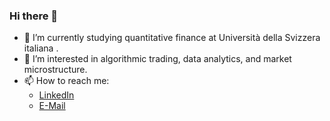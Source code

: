 ### Hi there 👋

<!--
**jaNGOB/jaNGOB** is a ✨ _special_ ✨ repository because its `README.md` (this file) appears on your GitHub profile.

Here are some ideas to get you started:

- 🔭 I’m currently working on ...
- 🌱 I’m currently learning ...
- 👯 I’m looking to collaborate on ...
- 🤔 I’m looking for help with ...
- 💬 Ask me about ...
- 📫 How to reach me: ...
- 😄 Pronouns: ...
- ⚡ Fun fact: ...
-->

- 🔭 I’m currently studying quantitative finance at Università della Svizzera italiana .
- 🌱 I’m interested in algorithmic trading, data analytics, and market microstructure.
- 📫 How to reach me:
  - [LinkedIn](https://www.linkedin.com/in/jan-gobeli/)
  - [E-Mail](mailto:jan.gobeli@protonmail.com)
